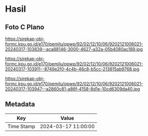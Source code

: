# Hasil

## Foto C Plano

https://sirekap-obj-formc.kpu.go.id/e170/pemilu/ppwp/92/02/12/10/06/9202121006021-20240317-103839--aca88146-3000-4627-a32a-05b4080ac189.jpg

https://sirekap-obj-formc.kpu.go.id/e170/pemilu/ppwp/92/02/12/10/06/9202121006021-20240317-103911--8749e2f0-4c4b-46c8-b5cc-213615ab9768.jpg

https://sirekap-obj-formc.kpu.go.id/e170/pemilu/ppwp/92/02/12/10/06/9202121006021-20240317-103947--a2860c81-a86f-4158-8d1e-10cd6309da40.jpg


## Metadata

| Key        | Value               |
| ---------- | ------------------- |
| Time Stamp | 2024-03-17 11:00:00 |



